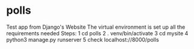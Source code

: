 # polls

Test app from Django's Website
The virtual environment is set up all the requirements needed
Steps:
1 cd polls
2 . venv/bin/activate
3 cd mysite
4 python3 manage.py runserver
5 check localhost://8000/polls
